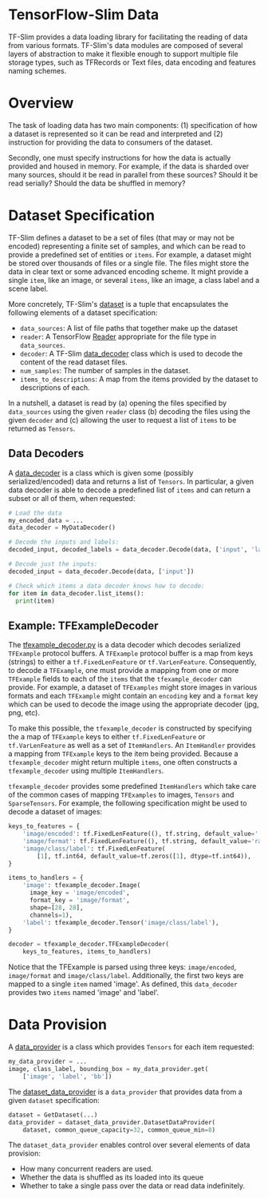 # TensorFlow-Slim Data

TF-Slim provides a data loading library for facilitating the reading of data
from various formats. TF-Slim's data modules are composed of several layers of
abstraction to make it flexible enough to support multiple file storage types,
such as TFRecords or Text files, data encoding and features naming schemes.

# Overview

The task of loading data has two main components: (1) specification of how
a dataset is represented so it can be read and interpreted and (2) instruction
for providing the data to consumers of the dataset.

Secondly, one must specify instructions for how
the data is actually provided and housed in memory. For example, if the data is
sharded over many sources, should it be read in parallel from these sources?
Should it be read serially? Should the data be shuffled in memory?

# Dataset Specification

TF-Slim defines a dataset to be a set of files (that may or may not be encoded)
representing a finite set of samples, and which can be read to provide a
predefined set of entities or `items`. For example, a dataset might be stored
over thousands of files or a single file. The files might store the data in
clear text or some advanced encoding scheme. It might provide a single `item`,
like an image, or several `items`, like an image, a class label and a scene
label.

More concretely, TF-Slim's
[dataset](https://github.com/google-research/tf-slim/tree/master/tf_slimdata/dataset.py)
is a tuple that encapsulates the following elements of a dataset specification:

*   `data_sources`: A list of file paths that together make up the dataset
*   `reader`: A TensorFlow
    [Reader](https://www.tensorflow.org/api_docs/python/io_ops.html#ReaderBase)
    appropriate for the file type in `data_sources`.
*   `decoder`: A TF-Slim
    [data_decoder](https://github.com/google-research/tf-slim/tree/master/tf_slimdata/data_decoder.py)
    class which is used to decode the content of the read dataset files.
*   `num_samples`: The number of samples in the dataset.
*   `items_to_descriptions`: A map from the items provided by the dataset to
    descriptions of each.

In a nutshell, a dataset is read by (a) opening the files specified by
`data_sources` using the given `reader` class (b) decoding the files using
the given `decoder` and (c) allowing the user to request a list of `items` to
be returned as `Tensors`.

## Data Decoders

A
[data_decoder](https://github.com/google-research/tf-slim/tree/master/tf_slimdata/data_decoder.py)
is a class which is given some (possibly serialized/encoded) data and returns a
list of `Tensors`. In particular, a given data decoder is able to decode a
predefined list of `items` and can return a subset or all of them, when
requested:

```python
# Load the data
my_encoded_data = ...
data_decoder = MyDataDecoder()

# Decode the inputs and labels:
decoded_input, decoded_labels = data_decoder.Decode(data, ['input', 'labels'])

# Decode just the inputs:
decoded_input = data_decoder.Decode(data, ['input'])

# Check which items a data decoder knows how to decode:
for item in data_decoder.list_items():
  print(item)
```

## Example: TFExampleDecoder

The
[tfexample_decoder.py](https://github.com/google-research/tf-slim/tree/master/tf_slimdata/tfexample_decoder.py)
is a data decoder which decodes serialized `TFExample` protocol buffers. A
`TFExample` protocol buffer is a map from keys (strings) to either a
`tf.FixedLenFeature` or `tf.VarLenFeature`. Consequently, to decode a
`TFExample`, one must provide a mapping from one or more `TFExample` fields to
each of the `items` that the `tfexample_decoder` can provide. For example, a
dataset of `TFExamples` might store images in various formats and each
`TFExample` might contain an `encoding` key and a `format` key which can be used
to decode the image using the appropriate decoder (jpg, png, etc).

To make this possible, the `tfexample_decoder` is constructed by specifying
the a map of `TFExample` keys to either `tf.FixedLenFeature` or
`tf.VarLenFeature` as well as a set of `ItemHandlers`. An `ItemHandler`
provides a mapping from `TFExample` keys to the item being provided. Because a
`tfexample_decoder` might return multiple `items`, one often constructs a
`tfexample_decoder` using multiple `ItemHandlers`.

`tfexample_decoder` provides some predefined `ItemHandlers` which take care
of the common cases of mapping `TFExamples` to images, `Tensors` and
`SparseTensors`. For example, the following specification might be
used to decode a dataset of images:

```python
keys_to_features = {
    'image/encoded': tf.FixedLenFeature((), tf.string, default_value=''),
    'image/format': tf.FixedLenFeature((), tf.string, default_value='raw'),
    'image/class/label': tf.FixedLenFeature(
        [1], tf.int64, default_value=tf.zeros([1], dtype=tf.int64)),
}

items_to_handlers = {
    'image': tfexample_decoder.Image(
      image_key = 'image/encoded',
      format_key = 'image/format',
      shape=[28, 28],
      channels=1),
    'label': tfexample_decoder.Tensor('image/class/label'),
}

decoder = tfexample_decoder.TFExampleDecoder(
    keys_to_features, items_to_handlers)
```

Notice that the TFExample is parsed using three keys: `image/encoded`,
`image/format` and `image/class/label`. Additionally, the first two keys are
mapped to a single `item` named 'image'. As defined, this `data_decoder`
provides two `items` named 'image' and 'label'.

# Data Provision

A
[data_provider](https://github.com/google-research/tf-slim/tree/master/tf_slimdata/data_provider.py)
is a class which provides `Tensors` for each item requested:

```python
my_data_provider = ...
image, class_label, bounding_box = my_data_provider.get(
    ['image', 'label', 'bb'])
```

The
[dataset_data_provider](https://github.com/google-research/tf-slim/tree/master/tf_slimdata/dataset_data_provider.py)
is a `data_provider` that provides data from a given `dataset` specification:

```python
dataset = GetDataset(...)
data_provider = dataset_data_provider.DatasetDataProvider(
    dataset, common_queue_capacity=32, common_queue_min=8)
```

The `dataset_data_provider` enables control over several elements of data
provision:

* How many concurrent readers are used.
* Whether the data is shuffled as its loaded into its queue
* Whether to take a single pass over the data or read data indefinitely.

